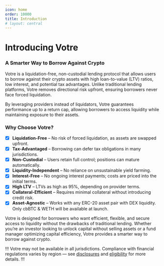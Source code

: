 ```yaml
---
icon: home
order: 10000
title: Introduction
# layout: central
---
```


# Introducing Votre

### A Smarter Way to Borrow Against Crypto

Votre is a liquidation-free, non-custodial lending protocol that allows users to borrow against their crypto assets with high loan-to-value (LTV) ratios, low interest, and potential tax advantages. Unlike traditional lending platforms, Votre removes directional risk upfront, ensuring borrowers never face forced liquidation.

By leveraging providers instead of liquidators, Votre guarantees performance up to a return cap, allowing borrowers to access liquidity while maintaining exposure to their assets.

### Why Choose Votre?

- [x] **Liquidation-Free** – No risk of forced liquidation, as assets are swapped upfront.
- [x] **Tax-Advantaged** – Borrowing can defer tax obligations in many jurisdictions.
- [x] **Non-Custodial** – Users retain full control; positions can mature automatically.
- [x] **Liquidity-Independent** – No reliance on unsustainable yield farming.
- [x] **Interest-Free** – No ongoing interest payments; costs are priced into the initial terms.
- [x] **High LTV** – LTVs as high as 95%, depending on provider terms.
- [x] **Collateral-Efficient** – Requires minimal collateral without introducing credit risk.
- [x] **Asset-Agnostic** – Works with any ERC-20 asset pair with DEX liquidity. Only cbBTC & WETH will be available at launch.

Votre is designed for borrowers who want efficient, flexible, and secure access to liquidity without the drawbacks of traditional lending. Whether you’re an investor looking to unlock capital without selling assets or a fund manager optimizing capital efficiency, Votre provides a smarter way to borrow against crypto.

!!!
Votre may not be available in all jurisdictions. Compliance with financial regulations varies by region — see [disclosures](./legal/Disclosures.md) and [eligibility](./legal/Eligibility.md) for more details.
!!!

